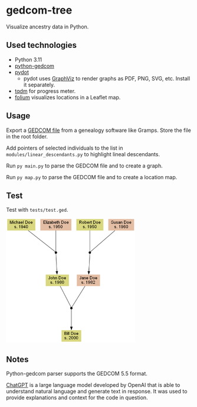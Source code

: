 # **gedcom-tree**

Visualize ancestry data in Python.

## **Used technologies**

- Python 3.11
- [python-gedcom](https://pypi.org/project/python-gedcom/)
- [pydot](https://pypi.org/project/pydot/)
    - pydot uses [GraphViz](https://graphviz.org/) to render graphs as PDF, PNG, SVG, etc. Install it separately.
- [tqdm](https://github.com/tqdm/tqdm) for progress meter.
- [folium](https://github.com/python-visualization/folium) visualizes locations in a Leaflet map.

## **Usage**

Export a [GEDCOM file](https://en.wikipedia.org/wiki/GEDCOM) from a genealogy software like Gramps. Store the file in the root folder.

Add pointers of selected individuals to the list in `modules/linear_descendants.py` to highlight lineal descendants.

Run `py main.py` to parse the GEDCOM file and to create a graph.

Run `py map.py` to parse the GEDCOM file and to create a location map.

## **Test**

Test with `tests/test.ged`.

<img
  alt="Tree of a test family"
  src="tests/test.png"
  width="350px"
/>

## **Notes**

Python-gedcom parser supports the GEDCOM 5.5 format.

[ChatGPT](https://openai.com/blog/chatgpt/) is a large language model developed by OpenAI that is able to understand natural language and generate text in response. It was used to provide explanations and context for the code in question.